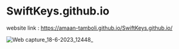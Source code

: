 # SwiftKeys.github.io

website link : https://amaan-tamboli.github.io/SwiftKeys.github.io/

![Web capture_18-6-2023_12448_](https://github.com/Amaan-Tamboli/SwiftKeys.github.io/assets/89582825/d1e53354-e31d-4cb0-9430-eb837e537c8f)
